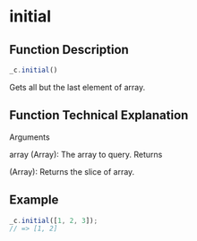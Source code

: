 # initial

## Function Description

```javascript
_c.initial()
```

Gets all but the last element of array.

## Function Technical Explanation

Arguments

array (Array): The array to query.
Returns

(Array): Returns the slice of array.

## Example

```javascript
_c.initial([1, 2, 3]);
// => [1, 2]
```
